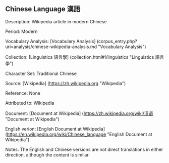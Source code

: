 ## Chinese Language 漢語

Description: Wikipedia article in modern Chinese

Period: Modern

Vocabulary Analysis: [Vocabulary Analysis] (corpus_entry.php?uri=analysis/chinese-wikipedia-analysis.md "Vocabulary Analysis")

Collection: [Linguistics 語言學] (collection.html#!/linguistics "Linguistics 語言學")

Character Set: Traditional Chinese

Source: [Wikipedia] (https://zh.wikipedia.org "Wikipedia")

Reference: None

Attributed to: Wikipedia

Document: [Document at Wikipedia] (https://zh.wikipedia.org/wiki/汉语 "Document at Wikipedia")

English verion: [English Document at Wikipedia] (https://en.wikipedia.org/wiki/Chinese_language "English Document at Wikipedia")

Notes: The English and Chinese versions are not direct translations in either direction, although the content is similar.